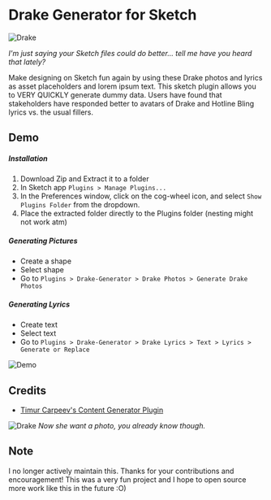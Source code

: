 Drake Generator for Sketch
============================

![Drake](https://github.com/ishakasliwal/Drake-Sketch-Plugin/raw/master/data/photos/Drake/42f5ce85.png)

*I'm just saying your Sketch files could do better... tell me have you heard that lately?*

Make designing on Sketch fun again by using these Drake photos and lyrics as asset placeholders and lorem ipsum text. This sketch plugin allows you to VERY QUICKLY generate dummy data. Users have found that stakeholders have responded better to avatars of Drake and Hotline Bling lyrics vs. the usual fillers. 


## Demo
##### Installation
1. Download Zip and Extract it to a folder
2. In Sketch app `Plugins > Manage Plugins...`
3. In the Preferences window, click on the cog-wheel icon, and select `Show Plugins Folder` from the dropdown.
4. Place the extracted folder directly to the Plugins folder (nesting might not work atm)

##### Generating Pictures
- Create a shape
- Select shape
- Go to `Plugins > Drake-Generator > Drake Photos > Generate Drake Photos`

##### Generating Lyrics
- Create text
- Select text
- Go to `Plugins > Drake-Generator > Drake Lyrics > Text > Lyrics > Generate or Replace`

![Demo](https://github.com/ishakasliwal/Drake-Sketch-Plugin/raw/master/tutorial/demo-gif.gif)



## Credits
* [Timur Carpeev's Content Generator Plugin](https://github.com/timuric/Content-generator-sketch-plugin)

![Drake](https://github.com/ishakasliwal/Drake-Sketch-Plugin/raw/master/data/photos/Drake/here-are-memes-from-drakes-hotline-bling-video-0.jpg)
*Now she want a photo, you already know though.*

## Note
I no longer actively maintain this. Thanks for your contributions and encouragement! This was a very fun project and I hope to open source more work like this in the future :O)
